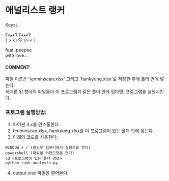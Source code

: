 # 애널리스트 랭커  

Keyst.  

 ʕ•ﻌ•ʔ     ʕ•ﻌ•ʔ  
( >  <) ♡ (>  < )  

feat. peepee  
with love...  

#### COMMENT:  
파일 이름은 'tenminscan.xlsx' 그리고 'hankyung.xlsx'로 저장한 후에 폴더 안에 넣는다.  
제대론 된 형식의 파일들이 이 프로그램과 같은 폴더 안에 있다면, 프로그램을 실행시킨다.  

### 프로그램 실행방법:  

1. 파이썬 3.x를 인스톨한다.  
2. tenminscan.xlsx, hankyung.xlsx를 이 프로그램이 있는 폴더 안에 넣는다.  
3. 아래의 코드를 사용한다:  
```
WINDOW + r (윈도우 컴퓨터에서 실행기를 연다)
powershell (파워쉘 커맨드창을 연다)
cd <프로그램이 있는 폴더 경로>
python rank_analysts.py
```
4. output.xlsx 파일을 열어본다.
